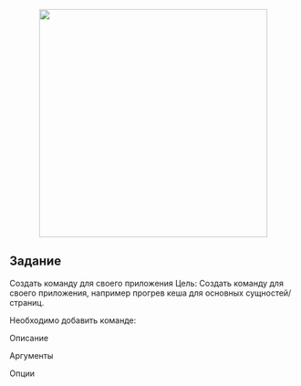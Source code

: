 <p align="center"><a href="https://laravel.com" target="_blank"><img src="https://raw.githubusercontent.com/laravel/art/master/logo-lockup/5%20SVG/2%20CMYK/1%20Full%20Color/laravel-logolockup-cmyk-red.svg" width="400"></a></p>



## Задание
Создать команду для своего приложения
Цель: Создать команду для своего приложения, например прогрев кеша для основных сущностей/страниц. 

Необходимо добавить команде:

Описание

Аргументы

Опции





